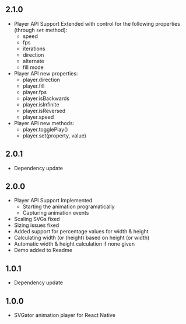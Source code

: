 ## 2.1.0
* Player API Support Extended with control for the following properties (through `set` method):
    * speed
    * fps
    * iterations
    * direction
    * alternate
    * fill mode
* Player API new properties:
    * player.direction
    * player.fill
    * player.fps
    * player.isBackwards
    * player.isInfinite
    * player.isReversed
    * player.speed
* Player API new methods:
    * player.togglePlay()
    * player.set(property, value)
    
## 2.0.1
* Dependency update

## 2.0.0
* Player API Support Implemented
    * Starting the animation programatically
    * Capturing animation events 
* Scaling SVGs fixed
* Sizing issues fixed
* Added support for percentage values for width & height
* Calculating width (or )height) based on height (or width)
* Automatic width & height calculation if none given
* Demo added to Readme

## 1.0.1

* Dependency update 

## 1.0.0

* SVGator animation player for React Native
